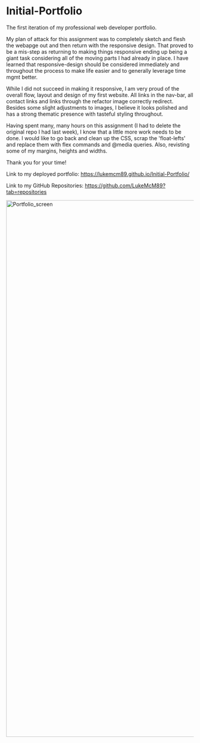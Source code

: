 
# Initial-Portfolio
The first iteration of my professional web developer portfolio. 

My plan of attack for this assignment was to completely sketch and flesh the webapge out and then return with the responsive design. That proved to be a mis-step as returning to making things responsive ending up being a giant task considering all of the moving parts I had already in place. I have learned that responsive-design should be considered immediately and throughout the process to make life easier and to generally leverage time mgmt better. 

While I did not succeed in making it responsive, I am very proud of the overall flow, layout and design of my first website. All links in the nav-bar, all contact links and links through the refactor image correctly redirect. Besides some slight adjustments to images, I believe it looks polished and has a strong thematic presence with tasteful styling throughout. 

Having spent many, many hours on this assignment (I had to delete the original repo I had last week), I know that a little more work needs to be done. I would like to go back and clean up the CSS, scrap the 'float-lefts' and replace them with flex commands and @media queries. Also, revisting some of my margins, heights and widths. 

Thank you for your time!


Link to my deployed portfolio: https://lukemcm89.github.io/Initial-Portfolio/

Link to my GitHub Repositories: https://github.com/LukeMcM89?tab=repositories

<img width="1440" alt="Portfolio_screen" src="https://user-images.githubusercontent.com/80003989/121418588-19e9be80-c939-11eb-913b-1fbfb2b8256a.png">


